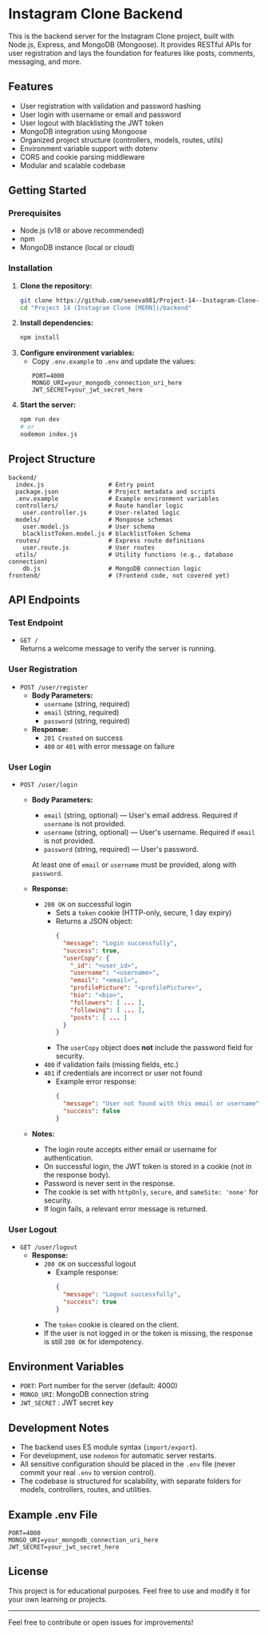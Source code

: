 # Instagram Clone Backend

This is the backend server for the Instagram Clone project, built with Node.js, Express, and MongoDB (Mongoose). It provides RESTful APIs for user registration and lays the foundation for features like posts, comments, messaging, and more.

## Features
- User registration with validation and password hashing
- User login with username or email and password
- User logout with blacklisting the JWT token
- MongoDB integration using Mongoose
- Organized project structure (controllers, models, routes, utils)
- Environment variable support with dotenv
- CORS and cookie parsing middleware
- Modular and scalable codebase

## Getting Started

### Prerequisites
- Node.js (v18 or above recommended)
- npm
- MongoDB instance (local or cloud)

### Installation
1. **Clone the repository:**
   ```bash
   git clone https://github.com/seneva981/Project-14--Instagram-Clone--MERN--.git
   cd "Project 14 (Instagram Clone [MERN])/backend"
   ```
2. **Install dependencies:**
   ```bash
   npm install
   ```
3. **Configure environment variables:**
   - Copy `.env.example` to `.env` and update the values:
     ```env
     PORT=4000
     MONGO_URI=your_mongodb_connection_uri_here
     JWT_SECRET=your_jwt_secret_here
     ```
4. **Start the server:**
   ```bash
   npm run dev
   # or
   nodemon index.js
   ```

## Project Structure
```
backend/
  index.js                  # Entry point
  package.json              # Project metadata and scripts
  .env.example              # Example environment variables
  controllers/              # Route handler logic
    user.controller.js      # User-related logic
  models/                   # Mongoose schemas
    user.model.js           # User schema
    blacklistToken.model.js # blacklistToken Schema
  routes/                   # Express route definitions
    user.route.js           # User routes
  utils/                    # Utility functions (e.g., database connection)
    db.js                   # MongoDB connection logic
frontend/                   # (Frontend code, not covered yet)
```

## API Endpoints

### Test Endpoint
- `GET /`  
  Returns a welcome message to verify the server is running.

### User Registration
- `POST /user/register`
  - **Body Parameters:**
    - `username` (string, required)
    - `email` (string, required)
    - `password` (string, required)
  - **Response:**
    - `201 Created` on success
    - `400` or `401` with error message on failure

### User Login
- `POST /user/login`
  - **Body Parameters:**
    - `email` (string, optional) — User's email address. Required if `username` is not provided.
    - `username` (string, optional) — User's username. Required if `email` is not provided.
    - `password` (string, required) — User's password.
    
    At least one of `email` or `username` must be provided, along with `password`.

  - **Response:**
    - `200 OK` on successful login
      - Sets a `token` cookie (HTTP-only, secure, 1 day expiry)
      - Returns a JSON object:
        ```json
        {
          "message": "Login successfully",
          "success": true,
          "userCopy": {
            "_id": "<user_id>",
            "username": "<username>",
            "email": "<email>",
            "profilePicture": "<profilePicture>",
            "bio": "<bio>",
            "followers": [ ... ],
            "following": [ ... ],
            "posts": [ ... ]
          }
        }
        ```
      - The `userCopy` object does **not** include the password field for security.
    - `400` if validation fails (missing fields, etc.)
    - `401` if credentials are incorrect or user not found
      - Example error response:
        ```json
        {
          "message": "User not found with this email or username",
          "success": false
        }
        ```

  - **Notes:**
    - The login route accepts either email or username for authentication.
    - On successful login, the JWT token is stored in a cookie (not in the response body).
    - Password is never sent in the response.
    - The cookie is set with `httpOnly`, `secure`, and `sameSite: 'none'` for security.
    - If login fails, a relevant error message is returned.

### User Logout
- `GET /user/logout`
  - **Response:**
    - `200 OK` on successful logout
      - Example response:
        ```json
        {
          "message": "Logout successfully",
          "success": true
        }
        ```
    - The `token` cookie is cleared on the client.
    - If the user is not logged in or the token is missing, the response is still `200 OK` for idempotency.

## Environment Variables
- `PORT`: Port number for the server (default: 4000)
- `MONGO_URI`: MongoDB connection string
- `JWT_SECRET` : JWT secret key

## Development Notes
- The backend uses ES module syntax (`import/export`).
- For development, use `nodemon` for automatic server restarts.
- All sensitive configuration should be placed in the `.env` file (never commit your real `.env` to version control).
- The codebase is structured for scalability, with separate folders for models, controllers, routes, and utilities.

## Example .env File
```
PORT=4000
MONGO_URI=your_mongodb_connection_uri_here
JWT_SECRET=your_jwt_secret_here
```

## License
This project is for educational purposes. Feel free to use and modify it for your own learning or projects.

---

Feel free to contribute or open issues for improvements!
